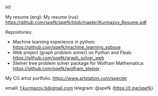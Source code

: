 Hi!

My resume (eng): 
My resume (rus): https://github.com/spefk/spefk/blob/master/Kurmazov_Resume.pdf

Repositories:
- Machine learning experience in python: https://github.com/spefk/machine_learning_spbsue
- Web project (graph problem solver) on Python and Flask: https://github.com/spefk/graph_solver_web
- Steiner tree problem solver package for Wolfram Mathematica: https://github.com/spefk/wolfram_steiner


My CG artist portfolio: https://www.artstation.com/specter

emalil: f.kurmazov.b@gmail.com
telegram: @spefk (https://t.me/spefk)
